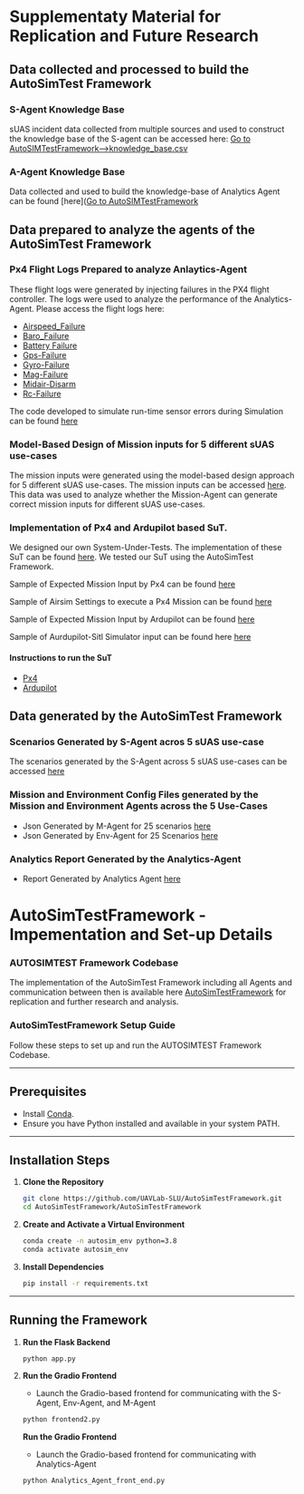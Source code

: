 

# Supplementaty Material for Replication and Future Research

## Data collected and processed to build the AutoSimTest Framework

### S-Agent Knowledge Base 
sUAS incident data collected from multiple sources and used to construct the knowledge base of the S-agent can be accessed here: [Go to AutoSIMTestFramework-->knowledge_base.csv](AutoSIMTestFramework/knowledga_base.csv)

### A-Agent Knowledge Base
Data collected and used to build the knowledge-base of Analytics Agent can be found [here]([Go to AutoSIMTestFramework](AutoSimTestFramework/Px4-Flight-Controller-Params/)


## Data prepared to analyze the agents of the AutoSimTest Framework

### Px4 Flight Logs Prepared to analyze Anlaytics-Agent
These flight logs were generated by injecting failures in the PX4 flight controller. The logs were used to analyze the performance of the Analytics-Agent. Please access the flight logs here:
 
- [Airspeed_Failure](https://anonymous.4open.science/r/AutoSimTestFramework-1F4D/FlightLogs-FailureInjection/airspeed_fail/readme.md)
- [Baro_Failure](https://anonymous.4open.science/r/AutoSimTestFramework-1F4D/FlightLogs-FailureInjection/baro_fail/readme.md)
- [Battery Failure](https://anonymous.4open.science/r/AutoSimTestFramework-1F4D/FlightLogs-FailureInjection/battery_fail/readme.md)
- [Gps-Failure](https://anonymous.4open.science/r/AutoSimTestFramework-1F4D/FlightLogs-FailureInjection/gps_fail/readme.md)
- [Gyro-Failure](https://anonymous.4open.science/r/AutoSimTestFramework-1F4D/FlightLogs-FailureInjection/gyro_fail/readme.md)
- [Mag-Failure](https://anonymous.4open.science/r/AutoSimTestFramework-1F4D/FlightLogs-FailureInjection/mag_fail/readme.md)
- [Midair-Disarm](https://anonymous.4open.science/r/AutoSimTestFramework-1F4D/FlightLogs-FailureInjection/midair_disarm/readme.md)
- [Rc-Failure](https://anonymous.4open.science/r/AutoSimTestFramework-1F4D/FlightLogs-FailureInjection/rc_signal_fail/readme.md)
  
The code developed to simulate run-time sensor errors during Simulation can be found [here](https://anonymous.4open.science/r/AutoSimTestFramework-1F4D/SuT/px4/standalone/)

### Model-Based Design of Mission inputs for 5 different sUAS use-cases
The mission inputs were generated using the model-based design approach for 5 different sUAS use-cases. The mission inputs can be accessed [here](https://anonymous.4open.science/r/AutoSimTestFramework-1F4D/Sample-of-Expected-Output/Mission-Samples-For-Each-Use-Case/). This data was used to analyze whether the Mission-Agent can generate correct mission inputs for different sUAS use-cases.


### Implementation of Px4 and Ardupilot based SuT.
We designed our own System-Under-Tests. The implementation of these SuT can be found [here](https://anonymous.4open.science/r/AutoSimTestFramework-1F4D/SuT/). We tested our SuT using the AutoSimTest Framework. 

Sample of Expected Mission Input by Px4 can be found [here](https://anonymous.4open.science/r/AutoSimTestFramework-1F4D/Analysis/Feasibility/Px4_SuT/Autonomous_Navigation/missions.json)

Sample of Airsim Settings to execute a Px4 Mission can be found [here](https://anonymous.4open.science/r/AutoSimTestFramework-1F4D/SuT/px4/airsim-setting-sample.json)

Sample of Expected Mission Input by Ardupilot can be found [here](https://anonymous.4open.science/r/AutoSimTestFramework-1F4D/Analysis/Feasibility/Ardu_SuT/Autonomous_Navigation/missions.json)

Sample of Aurdupilot-Sitl Simulator input can be found here [here](https://anonymous.4open.science/r/AutoSimTestFramework-1F4D/Analysis/Feasibility/Ardu/Waypoint_Navigation/environment.json)

#### Instructions to run the SuT
- [Px4](https://anonymous.4open.science/r/AutoSimTestFramework-1F4D/SuT/px4/README.md)
- [Ardupilot](https://anonymous.4open.science/r/AutoSimTestFramework-1F4D/SuT/ardu/README.md)
## Data generated by the AutoSimTest Framework

### Scenarios Generated by S-Agent acros 5 sUAS use-case
The scenarios generated by the S-Agent across 5 sUAS use-cases can be accessed [here](https://anonymous.4open.science/r/AutoSimTestFramework-1F4D/Analysis/Generalizability/S-Agent-Scenario.xlsx)

### Mission and Environment Config Files generated by the Mission and Environment Agents across the 5 Use-Cases
- Json Generated by M-Agent for 25 scenarios [here](https://anonymous.4open.science/r/AutoSimTestFramework-1F4D/Agent_output/mission_json/)
- Json Generated by Env-Agent for 25 Scenarios  [here](https://anonymous.4open.science/r/AutoSimTestFramework-1F4D/Agent_output/Environment_json/)

### Analytics Report Generated by the Analytics-Agent
- Report Generated by Analytics Agent [here](https://anonymous.4open.science/r/AutoSimTestFramework-1F4D/Agent_output/) 

# AutoSimTestFramework - Impementation and Set-up Details

### AUTOSIMTEST Framework Codebase

The implementation of the AutoSimTest Framework including all Agents and communication between then is available here [AutoSimTestFramework](https://github.com/UAVLab-SLU/AutoSimTestFramework/tree/main/AutoSIMTestFramework) for replication and further research and analysis.

### AutoSimTestFramework Setup Guide

Follow these steps to set up and run the AUTOSIMTEST Framework Codebase.

---

## Prerequisites
- Install [Conda](https://docs.conda.io/en/latest/miniconda.html).
- Ensure you have Python installed and available in your system PATH.

---

## Installation Steps

1. **Clone the Repository**  
   ```bash
   git clone https://github.com/UAVLab-SLU/AutoSimTestFramework.git
   cd AutoSimTestFramework/AutoSimTestFramework
   ```

2. **Create and Activate a Virtual Environment**  
   ```bash
   conda create -n autosim_env python=3.8
   conda activate autosim_env
   ```

3. **Install Dependencies**  
   ```bash
   pip install -r requirements.txt
   ```

---

## Running the Framework

1. **Run the Flask Backend**  
   ```bash
   python app.py
   ```

2. **Run the Gradio Frontend** 
   - Launch the Gradio-based frontend for communicating with the S-Agent, Env-Agent, and M-Agent

   ```bash
   python frontend2.py
   ```

   **Run the Gradio Frontend**  
   - Launch the Gradio-based frontend for communicating with Analytics-Agent

   ```bash
   python Analytics_Agent_front_end.py
   ```
   

<!-- ## Px4 Flight Controller based SuT


## Ardupilot Flight Controller based SuT


### Execution Instructions -->


<!-- ## Other Common Components of SuT -->

<!-- ### Flight Control relay
Description:
`llm_relay` contains the code for the PX4 and ardu relay. The relay is responsible for communicating with the flight controller firmware using Mavsdk server. -->

<!-- ## Input Mission format

Waypoint based mission
first param is the speed of the drone
second param is the list of waypoints
```json
{
            "Mission": {
                "name": "Search_and_Rescue_Mission",
                "param": [
                    20,
                    [
                        [
                            0,
                            0,
                            0
                        ],
                        [
                            0,
                            10,
                            -5
                        ]
                    ]
                ]
            }
        }
```

Automated misson
```
{
    "Mission": {
        "name": "Search_and_Rescue_Mission",
        "mode": "auto",
        "center": [0, 0, 0],
        "radius": 10,
        "height": 5
    }
}
```
 -->





